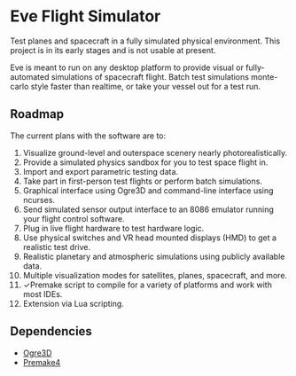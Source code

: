 Eve Flight Simulator
====================

Test planes and spacecraft in a fully simulated physical environment. This project is in its early stages and is not usable at present.

Eve is meant to run on any desktop platform to provide visual or fully-automated simulations of spacecraft flight. Batch test simulations monte-carlo style faster than realtime, or take your vessel out for a test run.

## Roadmap

The current plans with the software are to:

1. Visualize ground-level and outerspace scenery nearly photorealistically.
2. Provide a simulated physics sandbox for you to test space flight in.
3. Import and export parametric testing data.
4. Take part in first-person test flights or perform batch simulations.
5. Graphical interface using Ogre3D and command-line interface using ncurses.
6. Send simulated sensor output interface to an 8086 emulator running your flight control software.
7. Plug in live flight hardware to test hardware logic.
8. Use physical switches and VR head mounted displays (HMD) to get a realistic test drive.
9. Realistic planetary and atmospheric simulations using publicly available data.
10. Multiple visualization modes for satellites, planes, spacecraft, and more.
11. ✓Premake script to compile for a variety of platforms and work with most IDEs.
12. Extension via Lua scripting.

## Dependencies

* [Ogre3D](http://www.ogre3d.org/download)
* [Premake4](http://industriousone.com/premake/download)

